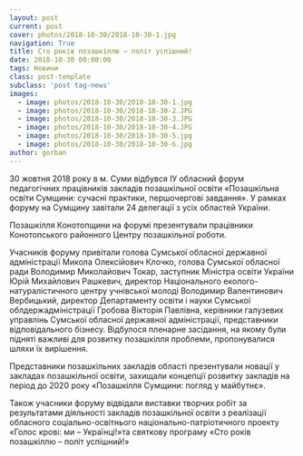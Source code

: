 ```yaml
---
layout: post
current: post
cover: photos/2018-10-30/2018-10-30-1.jpg
navigation: True
title: Сто років позашкіллю – політ успішний!
date: 2018-10-30 00:00:00
tags: Новини
class: post-template
subclass: 'post tag-news'
images:
  - image: photos/2018-10-30/2018-10-30-1.jpg
  - image: photos/2018-10-30/2018-10-30-2.JPG
  - image: photos/2018-10-30/2018-10-30-3.JPG
  - image: photos/2018-10-30/2018-10-30-4.JPG
  - image: photos/2018-10-30/2018-10-30-5.jpg
  - image: photos/2018-10-30/2018-10-30-6.jpg  
author: gorban
---
```


30 жовтня 2018 року в м. Суми відбувся ІУ обласний форум педагогічних працівників закладів позашкільної освіти «Позашкільна освіти Сумщини: сучасні практики, першочергові завдання». У рамках форуму на Сумщину завітали  24 делегації з усіх областей України.

Позашкілля Конотопщини на форумі презентували працівники  Конотопського районного Центру позашкільної роботи.

Учасників форуму привітали голова Сумської обласної державної адміністрації Микола Олексійович Клочко, голова Сумської обласної ради Володимир Миколайович Токар, заступник Міністра освіти України Юрій Михайлович Рашкевич, директор Національного еколого-натуралістичного центру учнівської молоді Володимир Валентинович Вербицький, директор Департаменту освіти і науки Сумської облдержадміністрації Гробова Вікторія Павлівна, керівники галузевих управлінь Сумської обласної державної адміністрації, представники відповідального бізнесу.
Відбулося пленарне засідання, на якому були підняті важливі для розвитку позашкілля проблеми, пропонувалися шляхи їх вирішення.

Представники позашкільних закладів області презентували новації у закладах позашкільної освіти, захищали концепції розвитку закладів на період до 2020 року «Позашкілля Сумщини: погляд у майбутнє».

Також учасники форуму відвідали виставки творчих робіт за результатами діяльності закладів позашкільної освіти з реалізації обласного соціально-освітнього національно-патріотичного проекту «Голос крові: ми – Українці!»та святкову програму «Сто років позашкіллю – політ успішний!»

